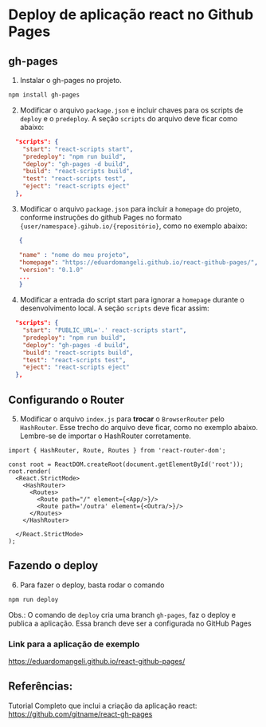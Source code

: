 # Deploy de aplicação react no Github Pages

## gh-pages
1. Instalar o gh-pages no projeto. 
  ```bash
npm install gh-pages
```
2. Modificar o arquivo `package.json` e incluir chaves para os scripts de `deploy` e o `predeploy`. A seção `scripts` do arquivo deve ficar como abaixo:
```JSON
  "scripts": {
    "start": "react-scripts start",
    "predeploy": "npm run build", 
    "deploy": "gh-pages -d build", 
    "build": "react-scripts build",
    "test": "react-scripts test",
    "eject": "react-scripts eject"
  },
```
3. Modificar o arquivo `package.json` para incluir a `homepage` do projeto, conforme instruções do github Pages no formato `{user/namespace}.gihub.io/{repositório}`, como no exemplo abaixo:
```JSON
   {

   "name" : "nome do meu projeto",
   "homepage": "https://eduardomangeli.github.io/react-github-pages/",
   "version": "0.1.0"
   ...
   }
 ```
4. Modificar a entrada do script start para ignorar a `homepage` durante o desenvolvimento local. A seção `scripts` deve ficar assim:
```JSON
  "scripts": {
    "start": "PUBLIC_URL='.' react-scripts start",
    "predeploy": "npm run build", 
    "deploy": "gh-pages -d build", 
    "build": "react-scripts build",
    "test": "react-scripts test",
    "eject": "react-scripts eject"
  },
```
## Configurando o Router
5. Modificar o arquivo `index.js` para **trocar** o `BrowserRouter` pelo `HashRouter`. Esse trecho do arquivo deve ficar, como no exemplo abaixo. Lembre-se de importar o HashRouter corretamente.
```JSX
import { HashRouter, Route, Routes } from 'react-router-dom';

const root = ReactDOM.createRoot(document.getElementById('root'));
root.render(
  <React.StrictMode>
    <HashRouter>
      <Routes>
        <Route path="/" element={<App/>}/>
        <Route path='/outra' element={<Outra/>}/>
      </Routes>
    </HashRouter>
    
  </React.StrictMode>
);

```

## Fazendo o deploy
6. Para fazer o deploy, basta rodar o comando
```bash
npm run deploy
```
Obs.: O comando de `deploy` cria uma branch `gh-pages`, faz o deploy e publica a aplicação. Essa branch deve ser a configurada no GitHub Pages

### Link para a aplicação de exemplo 
https://eduardomangeli.github.io/react-github-pages/

## Referências:
Tutorial Completo que inclui a criação da aplicação react:
https://github.com/gitname/react-gh-pages